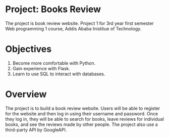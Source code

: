 # Project: Books Review
The project is book review website.
Project 1 for 3rd year first semester Web programming 1 course, Addis Ababa Inistitue of Technology.

# Objectives

1. Become more comfortable with Python.
2. Gain experience with Flask.
3. Learn to use SQL to interact with databases.

# Overview

The project is to build a book review website. Users will be able to register for the website and then log in using their username and password. Once they log in, they will be able to search for books, leave reviews for individual books, and see the reviews made by other people. The project also use a third-party API by GoogleAPI.





